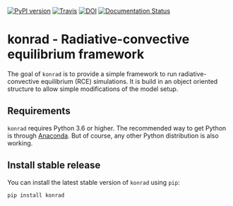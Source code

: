 [![PyPI version](https://badge.fury.io/py/konrad.svg)](https://badge.fury.io/py/konrad)
[![Travis](https://img.shields.io/travis/atmtools/konrad/master.svg?label=Travis%20CI)](https://travis-ci.org/atmtools/konrad)
[![DOI](https://zenodo.org/badge/DOI/10.5281/zenodo.1313687.svg)](https://doi.org/10.5281/zenodo.1313687)
[![Documentation Status](https://readthedocs.org/projects/konrad/badge/?version=latest)](https://konrad.readthedocs.io/en/latest/?badge=latest)

# konrad - Radiative-convective equilibrium framework

The goal of ``konrad`` is to provide a simple framework to run
radiative-convective equilibrium (RCE) simulations. It is build in an object
oriented structure to allow simple modifications of the model setup.

## Requirements
``konrad`` requires Python 3.6 or higher. The recommended way to get
Python is through [Anaconda](https://www.continuum.io/downloads).
But of course, any other Python distribution is also working.

## Install stable release
You can install the latest stable version of ``konrad`` using ``pip``:
```bash
pip install konrad
```
